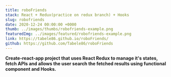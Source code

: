 ```yaml
---
title: roboFriends
stack: React + Redux(practice on redux branch) + Hooks
slug: robofriends
date: 2020-12-24 00:00:00 +0000
thumb: ../images/thumbs/robofriends-example.png
featuredImg: ../images/featured/robofriends-example.png
link: https://tabele86.github.io/roboFriends/
github: https://github.com/Tabele86/roboFriends
---
```

**Create-react-app project that uses React Redux to manage it's states, fetch APIs and allows the user search the fetched results using functional component and Hooks.**


